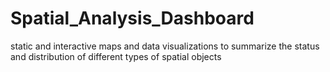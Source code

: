 # Spatial_Analysis_Dashboard
static and interactive maps and data visualizations to summarize the status and distribution of different types of spatial objects
